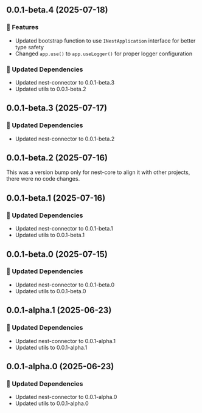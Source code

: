 ## 0.0.1-beta.4 (2025-07-18)

### 🚀 Features

- Updated bootstrap function to use `INestApplication` interface for better type safety
- Changed `app.use()` to `app.useLogger()` for proper logger configuration

### 🧱 Updated Dependencies

- Updated nest-connector to 0.0.1-beta.3
- Updated utils to 0.0.1-beta.2

## 0.0.1-beta.3 (2025-07-17)

### 🧱 Updated Dependencies

- Updated nest-connector to 0.0.1-beta.2

## 0.0.1-beta.2 (2025-07-16)

This was a version bump only for nest-core to align it with other projects, there were no code changes.

## 0.0.1-beta.1 (2025-07-16)

### 🧱 Updated Dependencies

- Updated nest-connector to 0.0.1-beta.1
- Updated utils to 0.0.1-beta.1

## 0.0.1-beta.0 (2025-07-15)

### 🧱 Updated Dependencies

- Updated nest-connector to 0.0.1-beta.0
- Updated utils to 0.0.1-beta.0

## 0.0.1-alpha.1 (2025-06-23)

### 🧱 Updated Dependencies

- Updated nest-connector to 0.0.1-alpha.1
- Updated utils to 0.0.1-alpha.1

## 0.0.1-alpha.0 (2025-06-23)

### 🧱 Updated Dependencies

- Updated nest-connector to 0.0.1-alpha.0
- Updated utils to 0.0.1-alpha.0
